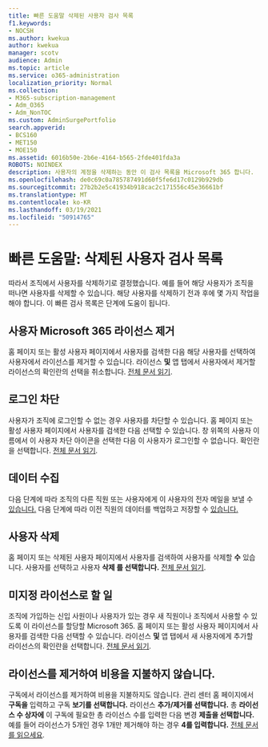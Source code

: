 ```yaml
---
title: 빠른 도움말 삭제된 사용자 검사 목록
f1.keywords:
- NOCSH
ms.author: kwekua
author: kwekua
manager: scotv
audience: Admin
ms.topic: article
ms.service: o365-administration
localization_priority: Normal
ms.collection:
- M365-subscription-management
- Adm_O365
- Adm_NonTOC
ms.custom: AdminSurgePortfolio
search.appverid:
- BCS160
- MET150
- MOE150
ms.assetid: 6016b50e-2b6e-4164-b565-2fde401fda3a
ROBOTS: NOINDEX
description: 사용자의 계정을 삭제하는 동안 이 검사 목록을 Microsoft 365 합니다.
ms.openlocfilehash: de0c69c0a785787491d60f5fe6d17c0129b929db
ms.sourcegitcommit: 27b2b2e5c41934b918cac2c171556c45e36661bf
ms.translationtype: MT
ms.contentlocale: ko-KR
ms.lasthandoff: 03/19/2021
ms.locfileid: "50914765"
---
```

# <a name="quick-help-deleted-users-checklist"></a>빠른 도움말: 삭제된 사용자 검사 목록

따라서 조직에서 사용자를 삭제하기로 결정했습니다. 예를 들어 해당 사용자가 조직을 떠나면 사용자를 삭제할 수 있습니다. 해당 사용자를 삭제하기 전과 후에 몇 가지 작업을 해야 합니다. 이 빠른 검사 목록은 단계에 도움이 됩니다.
  
## <a name="remove-the-microsoft-365-license-from-the-user"></a>사용자 Microsoft 365 라이선스 제거

홈 페이지 또는 활성 사용자 페이지에서 사용자를 검색한 다음 해당 사용자를  선택하여 사용자에서 라이선스를 제거할 수 있습니다. 라이선스 **및** 앱 탭에서 사용자에서 제거할 라이선스의 확인란의 선택을 취소합니다. [전체 문서 읽기](../manage/remove-licenses-from-users.md).
  
## <a name="block-sign-in"></a>로그인 차단

사용자가 조직에 로그인할 수 없는 경우 사용자를 차단할 수 있습니다. 홈 페이지 또는 활성 사용자 페이지에서 사용자를  검색한 다음 선택할 수 있습니다. 창 위쪽의 사용자 이름에서 이 사용자 차단 아이콘을 선택한 다음 이 사용자가  로그인할 수 없습니다. 확인란을 선택합니다.  [전체 문서 읽기](../add-users/assign-admin-roles.md).
  
## <a name="get-their-data"></a>데이터 수집

다음 단계에 따라 조직의 다른 직원 또는 사용자에게 이 사용자의 전자 메일을 보낼 수 [있습니다.](../add-users/remove-former-employee.md) 다음 단계에 따라 이전 직원의 데이터를 백업하고 저장할 수 [있습니다.](../add-users/get-access-to-and-back-up-a-former-user-s-data.md)
  
## <a name="delete-user"></a>사용자 삭제

홈 페이지 또는 삭제된 사용자 페이지에서 사용자를 검색하여 사용자를 삭제할 **수** 있습니다. 사용자를 선택하고 사용자 **삭제 를 선택합니다.** [전체 문서 읽기](../add-users/delete-a-user.md).
  
## <a name="what-to-do-with-the-unassigned-license"></a>미지정 라이선스로 할 일

조직에 가입하는 신입 사원이나 사용자가 있는 경우 새 직원이나 조직에서 사용할 수 있도록 이 라이선스를 할당할 Microsoft 365. 홈 페이지 또는 활성 사용자 페이지에서 사용자를  검색한 다음 선택할 수 있습니다. 라이선스 **및** 앱 탭에서 새 사용자에게 추가할 라이선스의 확인란을 선택합니다. [전체 문서 읽기](../manage/assign-licenses-to-users.md).
  
## <a name="remove-license-so-you-dont-have-to-pay-for-it"></a>라이선스를 제거하여 비용을 지불하지 않습니다.

구독에서 라이선스를 제거하여 비용을 지불하지도 않습니다. 관리 센터 홈 페이지에서 **구독을** 입력하고 구독 **보기를 선택합니다.** 라이선스 **추가/제거를 선택합니다.** 총 **라이선스 수 상자에** 이 구독에 필요한 총 라이선스 수를 입력한 다음 변경 **제출을 선택합니다.** 예를 들어 라이선스가 5개인 경우 1개만 제거해야 하는 경우 **4를 입력합니다.** [전체 문서를 읽으세요](../../commerce/licenses/buy-licenses.md).